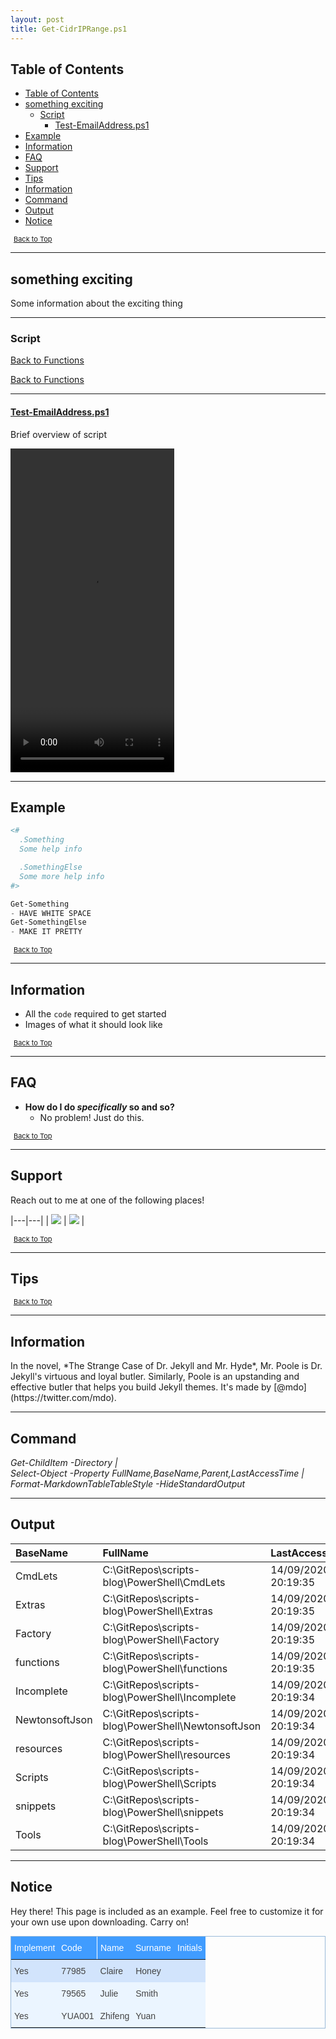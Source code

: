 ```yaml
---
layout: post
title: Get-CidrIPRange.ps1
---
```


## Table of Contents

- [Table of Contents](#table-of-contents)
- [something exciting](#something-exciting)
  - [Script](#script)
    - [Test-EmailAddress.ps1](#test-emailaddressps1)
- [Example](#example)
- [Information](#information)
- [FAQ](#faq)
- [Support](#support)
- [Tips](#tips)
- [Information](#information-1)
- [Command](#command)
- [Output](#output)
- [Notice](#notice)

<span style="font-size:11px;"><a href="#"><i class="fas fa-caret-up" aria-hidden="true" style="color: white; margin-right:5px;"></i>Back to Top</a></span>

---

## something exciting

Some information about the exciting thing

---

### Script

<script src="https://gist-it.appspot.com/github.com/BanterBoy/scripts-blog/blob/master/PowerShell/CmdLets/Get-CidrIPRange.ps1"></script>

<a href="/menu/_pages/functions.html">Back to Functions</a>

<script src="https://gist-it.appspot.com/github.com/BanterBoy/scripts-blog/blob/master/PowerShell/Extras/ExchangeServerConnections.ps1"></script>

<a href="/menu/_pages/functions.html">Back to Functions</a>

---

#### [Test-EmailAddress.ps1](/_posts/Test-EmailAddress.md)
Brief overview of script

<video width="262" height="518" controls>
  <source src="/assets/video/9nLoBt9dej.mp4" type="video/mp4">
  Your browser does not support the video tag.
</video>

---

## Example

```powershell
<#
  .Something
  Some help info

  .SomethingElse
  Some more help info
#>

Get-Something
- HAVE WHITE SPACE
Get-SomethingElse
- MAKE IT PRETTY
```

<span style="font-size:11px;"><a href="#"><i class="fas fa-caret-up" aria-hidden="true" style="color: white; margin-right:5px;"></i>Back to Top</a></span>

---

## Information

- All the `code` required to get started
- Images of what it should look like

<span style="font-size:11px;"><a href="#"><i class="fas fa-caret-up" aria-hidden="true" style="color: white; margin-right:5px;"></i>Back to Top</a></span>

---

## FAQ

- **How do I do *specifically* so and so?**
  - No problem! Just do this.

<span style="font-size:11px;"><a href="#"><i class="fas fa-caret-up" aria-hidden="true" style="color: white; margin-right:5px;"></i>Back to Top</a></span>

---

## Support

Reach out to me at one of the following places!

|---|---|
| <a class="sidebar-nav-item" href="https://blog.lukeleigh.com/"><img src="https://img.shields.io/badge/Blog-blog.lukeleigh.com-2A6496.svg"></a> | <a class="sidebar-nav-item" href="https://www.linkedin.com/in/lukeleigh"><img src="https://img.shields.io/badge/LinkedIn-lukeleigh-0077B5.svg?logo=LinkedIn"></a> |

<span style="font-size:11px;"><a href="#"><i class="fas fa-caret-up" aria-hidden="true" style="color: white; margin-right:5px;"></i>Back to Top</a></span>

---

## Tips

<span style="font-size:11px;"><a href="#"><i class="fas fa-caret-up" aria-hidden="true" style="color: white; margin-right:5px;"></i>Back to Top</a></span>

---

## Information

<p class="lead">In the novel, *The Strange Case of Dr. Jekyll and Mr. Hyde*, Mr. Poole is Dr. Jekyll's virtuous and loyal butler. Similarly, Poole is an upstanding and effective butler that helps you build Jekyll themes. It's made by [@mdo](https://twitter.com/mdo).</p>

---

## Command

*Get-ChildItem -Directory \|*<br>
*Select-Object -Property FullName,BaseName,Parent,LastAccessTime \|*<br>
*Format-MarkdownTableTableStyle -HideStandardOutput*<br>

---

## Output

| BaseName       | FullName                                               | LastAccessTime      | Parent                                 |
| :------------- | :----------------------------------------------------- | :------------------ | :------------------------------------- |
| CmdLets        | C:\\GitRepos\\scripts-blog\\PowerShell\\CmdLets        | 14/09/2020 20:19:35 | C:\\GitRepos\\scripts-blog\\PowerShell |
| Extras         | C:\\GitRepos\\scripts-blog\\PowerShell\\Extras         | 14/09/2020 20:19:35 | C:\\GitRepos\\scripts-blog\\PowerShell |
| Factory        | C:\\GitRepos\\scripts-blog\\PowerShell\\Factory        | 14/09/2020 20:19:35 | C:\\GitRepos\\scripts-blog\\PowerShell |
| functions      | C:\\GitRepos\\scripts-blog\\PowerShell\\functions      | 14/09/2020 20:19:35 | C:\\GitRepos\\scripts-blog\\PowerShell |
| Incomplete     | C:\\GitRepos\\scripts-blog\\PowerShell\\Incomplete     | 14/09/2020 20:19:34 | C:\\GitRepos\\scripts-blog\\PowerShell |
| NewtonsoftJson | C:\\GitRepos\\scripts-blog\\PowerShell\\NewtonsoftJson | 14/09/2020 20:19:34 | C:\\GitRepos\\scripts-blog\\PowerShell |
| resources      | C:\\GitRepos\\scripts-blog\\PowerShell\\resources      | 14/09/2020 20:19:34 | C:\\GitRepos\\scripts-blog\\PowerShell |
| Scripts        | C:\\GitRepos\\scripts-blog\\PowerShell\\Scripts        | 14/09/2020 20:19:34 | C:\\GitRepos\\scripts-blog\\PowerShell |
| snippets       | C:\\GitRepos\\scripts-blog\\PowerShell\\snippets       | 14/09/2020 20:19:34 | C:\\GitRepos\\scripts-blog\\PowerShell |
| Tools          | C:\\GitRepos\\scripts-blog\\PowerShell\\Tools          | 14/09/2020 20:19:34 | C:\\GitRepos\\scripts-blog\\PowerShell |

---

## Notice
<p class="message">
  Hey there! This page is included as an example. Feel free to customize it for your own use upon downloading. Carry on!
</p>

<style type="text/css">
.tg  {border-collapse:collapse;border-color:#9ABAD9;border-spacing:0;border-style:solid;border-width:1px;
  margin:0px auto;}
.tg td{background-color:#EBF5FF;border-color:#9ABAD9;border-style:solid;border-width:0px;color:#444;
  font-family:Arial, sans-serif;font-size:14px;overflow:hidden;padding:10px 5px;word-break:normal;}
.tg th{background-color:#409cff;border-color:#9ABAD9;border-style:solid;border-width:0px;color:#fff;
  font-family:Arial, sans-serif;font-size:14px;font-weight:normal;overflow:hidden;padding:10px 5px;word-break:normal;}
.tg .tg-ul38{position:-webkit-sticky;position:sticky;text-align:left;top:-1px;vertical-align:top;will-change:transform}
.tg .tg-hmp3{background-color:#D2E4FC;text-align:left;vertical-align:top}
.tg .tg-0lax{text-align:left;vertical-align:top}
.tg-sort-header::-moz-selection{background:0 0}
.tg-sort-header::selection{background:0 0}.tg-sort-header{cursor:pointer}
.tg-sort-header:after{content:'';float:right;margin-top:7px;border-width:0 5px 5px;border-style:solid;
  border-color:#404040 transparent;visibility:hidden}
.tg-sort-header:hover:after{visibility:visible}
.tg-sort-asc:after,.tg-sort-asc:hover:after,.tg-sort-desc:after{visibility:visible;opacity:.4}
.tg-sort-desc:after{border-bottom:none;border-width:5px 5px 0}@media screen and (max-width: 767px) {.tg {width: auto !important;}.tg col {width: auto !important;}.tg-wrap {overflow-x: auto;-webkit-overflow-scrolling: touch;margin: auto 0px;}}</style>
<div class="tg-wrap"><table id="tg-vANZ1" class="tg">
<thead>
  <tr>
    <th class="tg-ul38">Implement</th>
    <th class="tg-ul38">Code</th>
    <th class="tg-ul38">Name</th>
    <th class="tg-ul38">Surname</th>
    <th class="tg-ul38">Initials</th>
  </tr>
</thead>
<tbody>
  <tr>
    <td class="tg-hmp3">Yes</td>
    <td class="tg-hmp3">77985</td>
    <td class="tg-hmp3">Claire</td>
    <td class="tg-hmp3">Honey</td>
    <td class="tg-hmp3"></td>
  </tr>
  <tr>
    <td class="tg-0lax">Yes</td>
    <td class="tg-0lax">79565</td>
    <td class="tg-0lax">Julie</td>
    <td class="tg-0lax">Smith</td>
    <td class="tg-0lax"></td>
  </tr>
  <tr>
    <td class="tg-0lax">Yes</td>
    <td class="tg-0lax">YUA001</td>
    <td class="tg-0lax">Zhifeng</td>
    <td class="tg-0lax">Yuan</td>
    <td class="tg-0lax"></td>
  </tr>
</tbody>
</table></div>
<script charset="utf-8">var TGSort=window.TGSort||function(n){"use strict";function r(n){return n?n.length:0}function t(n,t,e,o=0){for(e=r(n);o<e;++o)t(n[o],o)}function e(n){return n.split("").reverse().join("")}function o(n){var e=n[0];return t(n,function(n){for(;!n.startsWith(e);)e=e.substring(0,r(e)-1)}),r(e)}function u(n,r,e=[]){return t(n,function(n){r(n)&&e.push(n)}),e}var a=parseFloat;function i(n,r){return function(t){var e="";return t.replace(n,function(n,t,o){return e=t.replace(r,"")+"."+(o||"").substring(1)}),a(e)}}var s=i(/^(?:\s*)([+-]?(?:\d+)(?:,\d{3})*)(\.\d*)?$/g,/,/g),c=i(/^(?:\s*)([+-]?(?:\d+)(?:\.\d{3})*)(,\d*)?$/g,/\./g);function f(n){var t=a(n);return!isNaN(t)&&r(""+t)+1>=r(n)?t:NaN}function d(n){var e=[],o=n;return t([f,s,c],function(u){var a=[],i=[];t(n,function(n,r){r=u(n),a.push(r),r||i.push(n)}),r(i)<r(o)&&(o=i,e=a)}),r(u(o,function(n){return n==o[0]}))==r(o)?e:[]}function v(n){if("TABLE"==n.nodeName){for(var a=function(r){var e,o,u=[],a=[];return function n(r,e){e(r),t(r.childNodes,function(r){n(r,e)})}(n,function(n){"TR"==(o=n.nodeName)?(e=[],u.push(e),a.push(n)):"TD"!=o&&"TH"!=o||e.push(n)}),[u,a]}(),i=a[0],s=a[1],c=r(i),f=c>1&&r(i[0])<r(i[1])?1:0,v=f+1,p=i[f],h=r(p),l=[],g=[],N=[],m=v;m<c;++m){for(var T=0;T<h;++T){r(g)<h&&g.push([]);var C=i[m][T],L=C.textContent||C.innerText||"";g[T].push(L.trim())}N.push(m-v)}t(p,function(n,t){l[t]=0;var a=n.classList;a.add("tg-sort-header"),n.addEventListener("click",function(){var n=l[t];!function(){for(var n=0;n<h;++n){var r=p[n].classList;r.remove("tg-sort-asc"),r.remove("tg-sort-desc"),l[n]=0}}(),(n=1==n?-1:+!n)&&a.add(n>0?"tg-sort-asc":"tg-sort-desc"),l[t]=n;var i,f=g[t],m=function(r,t){return n*f[r].localeCompare(f[t])||n*(r-t)},T=function(n){var t=d(n);if(!r(t)){var u=o(n),a=o(n.map(e));t=d(n.map(function(n){return n.substring(u,r(n)-a)}))}return t}(f);(r(T)||r(T=r(u(i=f.map(Date.parse),isNaN))?[]:i))&&(m=function(r,t){var e=T[r],o=T[t],u=isNaN(e),a=isNaN(o);return u&&a?0:u?-n:a?n:e>o?n:e<o?-n:n*(r-t)});var C,L=N.slice();L.sort(m);for(var E=v;E<c;++E)(C=s[E].parentNode).removeChild(s[E]);for(E=v;E<c;++E)C.appendChild(s[v+L[E-v]])})})}}n.addEventListener("DOMContentLoaded",function(){for(var t=n.getElementsByClassName("tg"),e=0;e<r(t);++e)try{v(t[e])}catch(n){}})}(document)</script>
